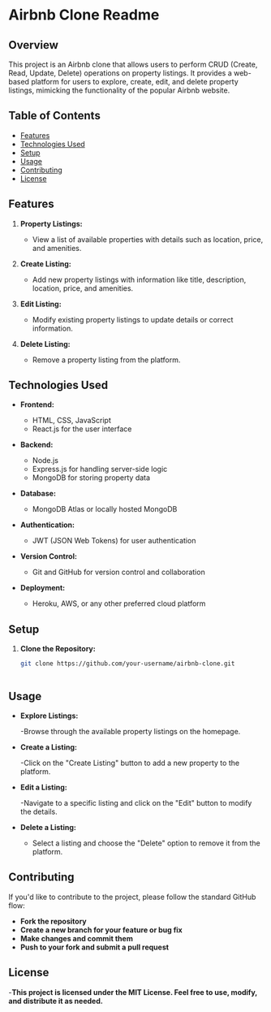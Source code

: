 # Airbnb Clone Readme

## Overview

This project is an Airbnb clone that allows users to perform CRUD (Create, Read, Update, Delete) operations on property listings. It provides a web-based platform for users to explore, create, edit, and delete property listings, mimicking the functionality of the popular Airbnb website.

## Table of Contents

- [Features](#features)
- [Technologies Used](#technologies-used)
- [Setup](#setup)
- [Usage](#usage)
- [Contributing](#contributing)
- [License](#license)

## Features

1. **Property Listings:**
   - View a list of available properties with details such as location, price, and amenities.

2. **Create Listing:**
   - Add new property listings with information like title, description, location, price, and amenities.

3. **Edit Listing:**
   - Modify existing property listings to update details or correct information.

4. **Delete Listing:**
   - Remove a property listing from the platform.

## Technologies Used

- **Frontend:**
  - HTML, CSS, JavaScript
  - React.js for the user interface

- **Backend:**
  - Node.js
  - Express.js for handling server-side logic
  - MongoDB for storing property data

- **Database:**
  - MongoDB Atlas or locally hosted MongoDB

- **Authentication:**
  - JWT (JSON Web Tokens) for user authentication

- **Version Control:**
  - Git and GitHub for version control and collaboration

- **Deployment:**
  - Heroku, AWS, or any other preferred cloud platform

## Setup

1. **Clone the Repository:**
   ```bash
   git clone https://github.com/your-username/airbnb-clone.git



## Usage
- **Explore Listings:**

   -Browse through the available property listings on the homepage.
- **Create a Listing:**

    -Click on the "Create Listing" button to add a new property to the platform.
- **Edit a Listing:**

  -Navigate to a specific listing and click on the "Edit" button to modify the details.
- **Delete a Listing:**

    - Select a listing and choose the "Delete" option to remove it from the platform.
## Contributing
 If you'd like to contribute to the project, please follow the standard GitHub flow:

- **Fork the repository**
- **Create a new branch for your feature or bug fix**
- **Make changes and commit them**
- **Push to your fork and submit a pull request**
## License
-**This project is licensed under the MIT License. Feel free to use, modify, and distribute it as needed.**


